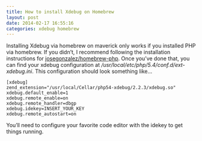 ```yaml
---
title: How to install Xdebug on Homebrew
layout: post
date: 2014-02-17 16:55:16
categories: xdebug homebrew
---
```



Installing Xdebug via homebrew on maverick only works if you installed PHP via homebrew.  If you didn’t, I recommend following the installation instructions for [josegonzalez/homebrew-php](https://github.com/Homebrew/homebrew-php). Once you’ve done that, you can find your xdebug configuration at _/usr/local/etc/php/5.4/conf.d/ext-xdebug.ini_.  This configuration should look something like…

```
[xdebug]
zend_extension="/usr/local/Cellar/php54-xdebug/2.2.3/xdebug.so"
xdebug.default_enable=1
xdebug.remote_enable=on
xdebug.remote_handler=dbgp
xdebug.idekey=INSERT_YOUR_KEY
xdebug.remote_autostart=on
```

You’ll need to configure your favorite code editor with the idekey to get things running.